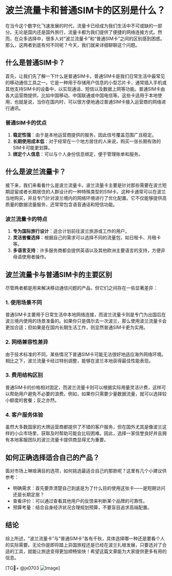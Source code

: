 # 波兰流量卡和普通SIM卡的区别是什么？

在当今这个数字化飞速发展的时代，流量卡已经成为我们生活中不可或缺的一部分。无论是国内还是国外旅行，流量卡都为我们提供了便捷的网络连接方式。然而，在众多选择中，很多人对“波兰流量卡”和“普通SIM卡”之间的区别感到困惑。那么，这两者到底有何不同呢？今天，我们就来详细聊聊这个问题。

## 什么是普通SIM卡？

首先，让我们先了解一下什么是普通SIM卡。普通SIM卡是我们日常生活中最常见的移动通信工具之一。它是一种用于存储用户信息的小型芯片卡，通常插入手机或其他支持SIM卡的设备中，以实现通话、短信以及数据上网等功能。普通SIM卡由各大运营商提供，比如中国移动、中国联通或中国电信等。这些卡适用于本地使用，也就是说，当你在国内时，可以很方便地通过普通SIM卡接入运营商的网络进行通讯。

### 普通SIM卡的优点

1. **稳定性强**：由于是本地运营商提供的服务，因此信号覆盖范围广且稳定。
2. **长期使用成本低**：对于经常在一个地方居住的人来说，购买一张长期有效的SIM卡可能更划算。
3. **绑定个人信息**：可以与个人身份信息绑定，便于管理账单和服务。

## 什么是波兰流量卡？

接下来，我们来看看什么是波兰流量卡。波兰流量卡主要是针对那些需要在波兰短期逗留或者长期居住的人群设计的一种特殊类型的SIM卡。这种卡通常可以在波兰当地购买，并且专门针对波兰境内的网络环境进行了优化配置。它不仅能够提供高质量的数据流量服务，还常常包含语音通话和短信功能。

### 波兰流量卡的特点

1. **专为国际旅行设计**：适合计划前往波兰旅游或工作的用户。
2. **灵活套餐选择**：根据自己的需求可以选择不同的流量包，如日租卡、月租卡等。
3. **多语言支持**：许多服务商都会提供英语以及其他欧洲主要语言的支持，方便非母语使用者操作。

## 波兰流量卡与普通SIM卡的主要区别

尽管两者都是用来解决移动通信问题的产品，但它们之间存在一些显著差异：

### 1. 使用场景不同
普通SIM卡主要用于日常生活中本地网络连接，而波兰流量卡则是专门为出国后在波兰境内使用的场景准备的。如果你只是偶尔去一次波兰，那么使用波兰流量卡会更加合适；但如果是在国内长期生活工作，则显然普通SIM卡更为实用。

### 2. 网络兼容性差异
由于技术标准的不同，某些情况下普通SIM卡可能无法很好地适应海外网络环境。相比之下，波兰流量卡经过特别调整，能够在波兰本地获得最佳性能表现。

### 3. 费用结构区别
普通SIM卡的价格相对固定，而波兰流量卡则可以根据实际用量灵活计费，这样可以帮助用户避免不必要的浪费。例如，如果你只需要少量数据流量，就可以选择较小额度的套餐；反之亦然。

### 4. 客户服务体验
虽然大多数国家的大牌运营商都提供了不错的客户服务，但在国外尤其是像波兰这样的小众市场里，获取及时帮助可能会比较困难。因此，选择一家信誉良好并且拥有本地客服团队的波兰流量卡提供商显得尤为重要。

## 如何正确选择适合自己的产品？

面对市场上琳琅满目的选项，如何挑选最适合自己的那款呢？这里有几个小建议供参考：
- 明确需求：首先要弄清楚自己到底是为了什么目的使用这张卡——是短期访问还是长期定居？
- 查看评价：可以通过查看其他用户的反馈来判断某个品牌的可靠性。
- 预算考量：结合自身经济状况合理规划预算，不要盲目追求高端配置。

## 结论

综上所述，“波兰流量卡”与“普通SIM卡”各有千秋，具体选择哪一种还是要看个人的实际需要。无论你是即将踏上异国旅程还是已经在波兰扎根发展，只要选对了合适的工具，就能让旅途变得更加顺畅愉快！希望这篇文章能为大家提供更多有用的信息。

[TG💪+ @jx0703 ![Image](https://github.com/user-attachments/assets/dbca1d08-cadb-493c-b0ec-ad6f7a83f270)]